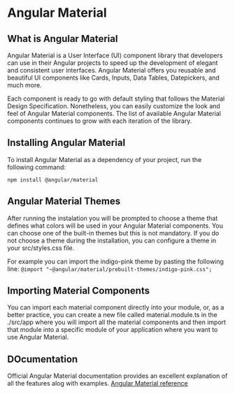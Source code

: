 # Angular Material

## What is Angular Material
Angular Material is a User Interface (UI) component library that developers can use in their Angular projects to speed up the development of elegant and consistent user interfaces. 
Angular Material offers you reusable and beautiful UI components like Cards, Inputs, Data Tables, Datepickers, and much more.

Each component is ready to go with default styling that follows the Material Design Specification. Nonetheless, you can easily customize the look and feel of Angular Material components. The list of available Angular Material components continues to grow with each iteration of the library.


## Installing Angular Material
To install Angular Material as a dependency of your project, run the following command:

` npm install @angular/material `

## Angular Material Themes
After running the instalation you will be prompted to choose a theme that defines what colors will be used in your Angular Material components. You can choose one of the built-in themes but this is not mandatory. If you do not choose a theme during the installation, you can configure a theme in your src/styles.css file.

For example you can import the indigo-pink theme by pasting the following line:
`@import "~@angular/material/prebuilt-themes/indigo-pink.css";`

## Importing Material Components
You can import each material component directly into your module, or, as a better practice, you can create a new file called material.module.ts in the ./src/app where you will import all the material components and then import that module into a specific module of your application where you want to use Angular Material.

## DOcumentation
Official Angular Material documentation provides an excellent explanation of all the features alog with examples. 
[Angular Material reference](https://material.angular.io/)